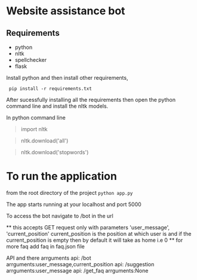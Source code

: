 # Website assistance bot

## Requirements
- python
- nltk
- spellchecker
- flask

Install python and then install other requirements,

` pip install -r requirements.txt`

After sucessfully installing all the requirements then open the python command line and install the nltk models.

In python command line

> import nltk

> nltk.download('all')

> nltk.download('stopwords')


# To run the application 
from the root directory of the project
`python app.py`

The app starts running at your localhost and port 5000

To access the bot navigate to /bot in the url 

** this accepts GET request only with parameters 'user_message', 'current_position' 
current_position is the position at which user is and if the current_position is empty then by default it will take as home i.e 0
** for more faq add faq in faq.json file

API and there arrguments
api: /bot  arrguments:user_message,current_position
api: /suggestion  arrguments:user_message
api: /get_faq  arrguments:None

